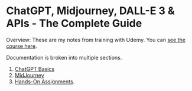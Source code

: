 # ChatGPT, Midjourney, DALL-E 3 & APIs - The Complete Guide

Overview: These are my notes from training with Udemy. You can [see the course here](https://www.udemy.com/course/chatgpt-bard-bing-complete-guide-to-chatgpt-openai-apis/).

Documentation is broken into multiple sections. 

1. [ChatGPT Basics](./docs/chatGPT-basics.md)
2. [MidJourney](./docs/midjourney-basics.md)
3. [Hands-On Assignments](./docs/hands-on-examples.md).